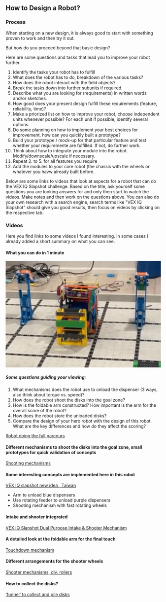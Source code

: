 ## How to Design a Robot?

### Process
When starting on a new design, it is always good to start with something proven to work and then try it out. 

But how do you proceed beyond that basic design?

Here are some questions and tasks that lead you to improve your robot further.

1. Identify the tasks your robot has to fulfill 
  1. What does the robot has to do, breakdown of the various tasks?
  2. How does the robot interact with the field objects? 
  3. Break the tasks down into further subunits if required. 
  4. Describe what you are looking for (requirements) in written words and/or sketches.
  5. How good does your present design fulfill these requirements (feature, reliability, 
time)?
2. Make a priorized list on how to improve your robot, choose independent units whenever possible? For each unit if possible, identify several options.
3. Do some planning on how to implement your best choices for improvement, how can you quickly built a prototype?
4. Build your prototype / mock-up for that particular feature and test whether your requiremente are fulfilled. If not, do further work.
5. Think about how to integrate your module into the robot. Modify/downscale/upscale if necessary.
6. Repeat 2. to 5. for all features you require
7. Add the modules to your core robot (the chassis with the wheels or whatever you havw already built before.

Below are some links to videos that look at aspects for a robot that can do the VEX IQ Slapshot challenge. Based on the title, ask yourself some
questions you are looking answers for and only then start to watch the videos. Make notes and then work on the questions above. You can also do your own research with a search engine, search terms like "VEX IQ Slapshot" should give you good results, then focus on videos by clicking on the respective tab.


### Videos

Here you find links to some videos I found interesting. In some cases I already added a short summary on what you can see.

#### What you can do in 1 minute

![Empty the Yellow Dispenser](/assets/221208-Slapshot-Yellow-Dispenser.png)

##### Some questions guiding your viewing:
1. What mechanisms does the robot use to onload the dispenser (3 ways, also think about torque vs. speed)?
2. How does the robot shoot the disks into the goal zone?
3. How is the foldable arm constructed? How important is the arm for the overall score of the robot?
4. How does the robot store the unloaded disks?
5. Compare the design of your hero robot with the design of this robot. What are the key differences and how do they affect the scoring?

[Robot doing the full parcours](https://youtu.be/6iC4Mk1JVLk)

#### Different mechanisms to shoot the disks into the goal zone, small prototypes for quick validation of concepts

[Shooting mechanisms](https://youtu.be/-InRgi0V-QA)


#### Some interesting concepts are implemented here in this robot

[VEX IQ slapshot new idea , Taiwan](https://youtu.be/ejnyE8S7IQk)
- Arm to unload blue dispensers
- Use rotating feeder to unload purple dispensers
- Shooting mechanism with fast rotating wheels

#### Intake and shooter integrated

[VEX IQ Slapshot Dual Purpose Intake & Shooter Mechanism](https://youtu.be/1LOgFoZXZL0)


#### A detailed look at the foldable arm for the final touch

[Touchdown mechanism](https://youtu.be/7Pnu3Zpb3Lw)


#### Different arrangements for the shooter wheels

[Shooter mechanisms, div. rollers](https://youtu.be/pi5CjlOsS8Q)


#### How to collect the disks?

[‘funnel’ to collect and pile disks](https://youtu.be/YpifdtbLjm8)

